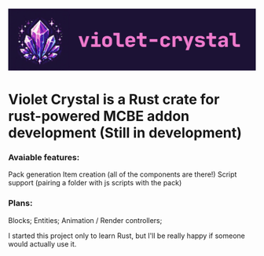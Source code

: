 ![Logo: Violet Crystal](https://raw.githubusercontent.com/NaKeRNarolino/violet_crystal/master/public/violet_crystal_logo_1024.png?token=GHSAT0AAAAAACK6OTIUPZXP6HHH6QW22W42ZPHEN2A)

# Violet Crystal is a Rust crate for rust-powered MCBE addon development (Still in development)

### Avaiable features:
Pack generation
Item creation (all of the components are there!)
Script support (pairing a folder with js scripts with the pack)

### Plans:
Blocks;
Entities;
Animation / Render controllers;

I started this project only to learn Rust, but I'll be really happy if someone would actually use it.
